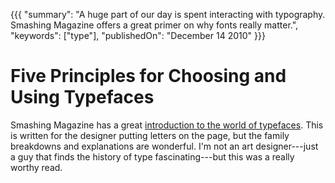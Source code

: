 {{{
    "summary": "A huge part of our day is spent interacting with typography. Smashing Magazine offers a great primer on why fonts really matter.",
    "keywords": ["type"],
    "publishedOn": "December 14 2010"
}}}

# Five Principles for Choosing and Using Typefaces

Smashing Magazine has a great [introduction to the world of typefaces][1]. This is written for the designer putting letters on the page, but the family breakdowns and explanations are wonderful. I'm not an art designer---just a guy that finds the history of type fascinating---but this was a really worthy read.

 [1]: http://www.smashingmagazine.com/2010/12/14/what-font-should-i-use-five-principles-for-choosing-and-using-typefaces/
